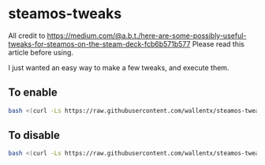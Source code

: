 # steamos-tweaks

All credit to https://medium.com/@a.b.t./here-are-some-possibly-useful-tweaks-for-steamos-on-the-steam-deck-fcb6b571b577
Please read this article before using.

I just wanted an easy way to make a few tweaks, and execute them.

## To enable
```bash
bash <(curl -Ls https://raw.githubusercontent.com/wallentx/steamos-tweaks/main/enable)
```

## To disable
```bash
bash <(curl -Ls https://raw.githubusercontent.com/wallentx/steamos-tweaks/main/disable)
```
